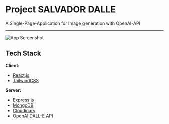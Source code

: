 # Project SALVADOR DALLE

A Single-Page-Application for Image generation with OpenAI-API

---

![App Screenshot](https://user-images.githubusercontent.com/113896106/215563943-870e398f-7c12-4f3d-a78a-c0a0ddd6ab55.png)


## Tech Stack

**Client:** 
- [React.js](https://beta.reactjs.org/)
- [TailwindCSS](https://tailwindcss.com/docs/installation)

**Server:** 
- [Express.js](https://expressjs.com/de/starter/installing.html)
- [MongoDB](https://www.mongodb.com/docs/atlas/getting-started/)
- [Cloudinary](https://cloudinary.com/documentation/how_to_integrate_cloudinary)
- [OpenAI DALL-E API](https://beta.openai.com/docs/guides/images)


